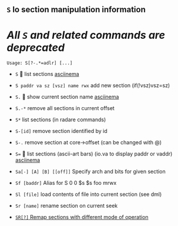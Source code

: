 <!-- TITLE: S -->

##  `S` Io section manipulation information
# ***All `S` and related commands are deprecated***

```
Usage: S[?-.*=adlr] [...]
```


- `S` 🚀 list sections [asciinema](https://asciinema.org/a/OViTIR8UAvZZhKCVWQ5pO8D4o)
- `S paddr va sz [vsz] name rwx` add new section (if(!vsz)vsz=sz)
- `S.` 🚀 show current section name [asciinema](https://asciinema.org/a/7kwl0FcY8bKxf29gPA2gyjLQ7)
- `S.-*` remove all sections in current offset
- `S*` list sections (in radare commands)
- `S-[id]` remove section identified by id
- `S-.` remove section at core->offset (can be changed with @)
- `S=` 🚀 list sections (ascii-art bars) (io.va to display paddr or vaddr) [asciinema](https://asciinema.org/a/aUqOnFvs7lrqdh4fuCFQlr9tT)
- `Sa[-] [A] [B] [[off]]` Specify arch and bits for given section
- `Sf [baddr]` Alias for S 0 0 $s $s foo mrwx
- `Sl [file]` load contents of file into current section (see dml)
- `Sr [name]` rename section on current seek

- [ `SR[?]` Remap sections with different mode of operation](/options/caps/sr)

<p hidden>S. S- S= Sa Sf Sl Sr SR</p>
